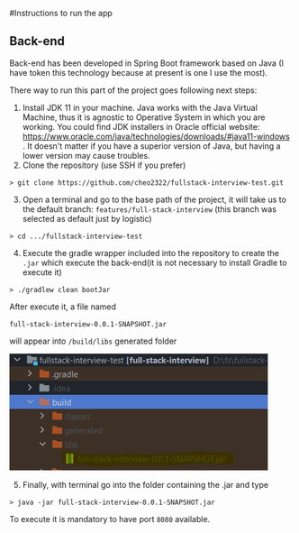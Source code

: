 #Instructions to run the app

## Back-end

Back-end has been developed in Spring Boot framework based on
Java (I have token this technology because at present is one I
use the most).

There way to run this part of the project goes following next steps:

1. Install JDK 11 in your machine. Java works with the Java Virtual
Machine, thus it is agnostic to Operative System in which you are working.
You could find JDK installers in Oracle official website: 
https://www.oracle.com/java/technologies/downloads/#java11-windows
. It doesn't matter if you have a superior version of Java, but having
a lower version may cause troubles.
2. Clone the repository (use SSH if you prefer)
```
> git clone https://github.com/cheo2322/fullstack-interview-test.git
```
3. Open a terminal and go to the base path of the project, it will take us
to the default branch: ```features/full-stack-interview``` (this branch was selected
as default just by logistic)
```
> cd .../fullstack-interview-test
```
4. Execute the gradle wrapper included into the repository to create the ```.jar```
which execute the back-end(it is not necessary to install Gradle to execute it)
``` 
> ./gradlew clean bootJar
```
After execute it, a file named
````
full-stack-interview-0.0.1-SNAPSHOT.jar
````
will appear into ```/build/libs``` generated folder

![jar](/assets/images/asset1.PNG)

5. Finally, with terminal go into the folder containing the .jar and type
````
> java -jar full-stack-interview-0.0.1-SNAPSHOT.jar
````
To execute it is mandatory to have port ```8080``` available.